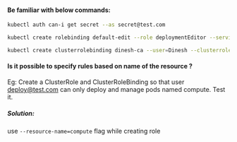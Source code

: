 #### Be familiar with below commands:
```sh
kubectl auth can-i get secret --as secret@test.com

kubectl create rolebinding default-edit --role deploymentEditor --serviceaccount default

kubectl create clusterrolebinding dinesh-ca --user=Dinesh --clusterrole=cluster-admin
```

#### Is it possible to specify rules based on name of the resource ?

Eg: Create a ClusterRole and ClusterRoleBinding so that user deploy@test.com can only deploy and manage pods named compute. Test it.

##### Solution:
use `--resource-name=compute` flag while creating role